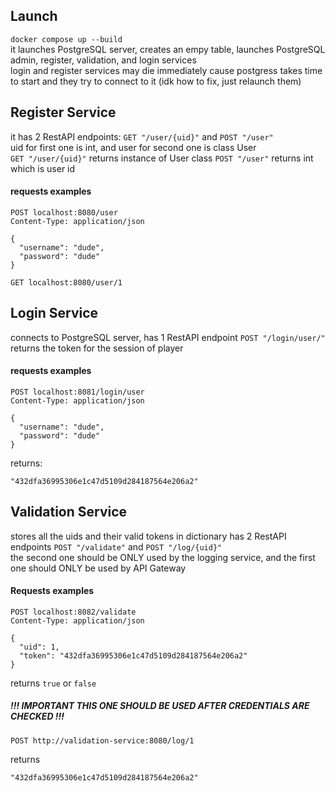 ## Launch
```docker compose up --build```  
it launches PostgreSQL server, creates an empy table, launches PostgreSQL admin, register, validation, and login services  
login and register services may die immediately cause postgress takes time to start and they try to connect to it (idk how to fix, just relaunch them)  

## Register Service
it has 2 RestAPI endpoints: ```GET "/user/{uid}"``` and ```POST "/user"```  
uid for first one is int, and user for second one is class User  
```GET "/user/{uid}"``` returns instance of User class
```POST "/user"```  returns int which is user id

#### requests examples
```
POST localhost:8080/user
Content-Type: application/json

{
  "username": "dude",
  "password": "dude"
}
```

```
GET localhost:8080/user/1
```

## Login Service
connects to PostgreSQL server, has 1 RestAPI endpoint ```POST "/login/user/"```  
returns the token for the session of player

#### requests examples
```
POST localhost:8081/login/user
Content-Type: application/json

{
  "username": "dude",
  "password": "dude"
}
```
returns:
```
"432dfa36995306e1c47d5109d284187564e206a2"
```

## Validation Service
stores all the uids and their valid tokens in dictionary
has 2 RestAPI endpoints ```POST "/validate"``` and ```POST "/log/{uid}"```  
the second one should be ONLY used by the logging service, and the first one should ONLY be used by API Gateway  

#### Requests examples
```
POST localhost:8082/validate
Content-Type: application/json

{
  "uid": 1,
  "token": "432dfa36995306e1c47d5109d284187564e206a2"
}

```
returns ```true``` or ```false```


##### !!! IMPORTANT THIS ONE SHOULD BE USED AFTER CREDENTIALS ARE CHECKED !!!
```
POST http://validation-service:8080/log/1
```
returns
```
"432dfa36995306e1c47d5109d284187564e206a2"
```